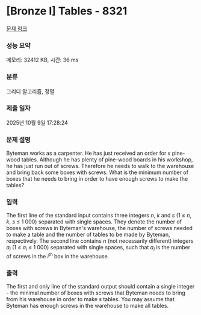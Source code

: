 # [Bronze I] Tables - 8321 

[문제 링크](https://www.acmicpc.net/problem/8321) 

### 성능 요약

메모리: 32412 KB, 시간: 36 ms

### 분류

그리디 알고리즘, 정렬

### 제출 일자

2025년 10월 9일 17:28:24

### 문제 설명

<p>Byteman works as a carpenter. He has just received an order for <em>s</em> pine-wood tables. Although he has plenty of pine-wood boards in his workshop, he has just run out of screws. Therefore he needs to walk to the warehouse and bring back some boxes with screws. What is the minimum number of boxes that he needs to bring in order to have enough screws to make the tables?</p>

### 입력 

 <p>The first line of the standard input contains three integers <em>n</em>, <em>k</em> and <em>s</em> (1 ≤ <em>n</em>, <em>k</em>, <em>s</em> ≤ 1 000) separated with single spaces. They denote the number of boxes with screws in Byteman's warehouse, the number of screws needed to make a table and the number of tables to be made by Byteman, respectively. The second line contains <em>n</em> (not necessarily different) integers <em>a<sub>i</sub></em> (1 ≤ <em>a<sub>i</sub></em> ≤ 1 000) separated with single spaces, such that <em>a<sub>i</sub></em> is the number of screws in the <em>i</em><sup>th</sup> box in the warehouse.</p>

### 출력 

 <p>The first and only line of the standard output should contain a single integer - the minimal number of boxes with screws that Byteman needs to bring from his warehouse in order to make <em>s</em> tables. You may assume that Byteman has enough screws in the warehouse to make all tables.</p>

